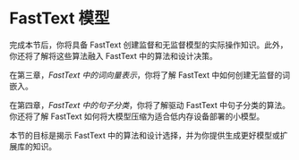 # FastText 模型

完成本节后，你将具备 FastText 创建监督和无监督模型的实际操作知识。此外，你还将了解将这些算法融入 FastText 中的算法和设计决策。

在第三章，*FastText 中的词向量表示*，你将了解 FastText 中如何创建无监督的词嵌入。

在第四章，*FastText 中的句子分类*，你将了解驱动 FastText 中句子分类的算法。你还将了解 FastText 如何将大模型压缩为适合低内存设备部署的小模型。

本节的目标是揭示 FastText 中的算法和设计选择，并为你提供生成更好模型或扩展库的知识。
